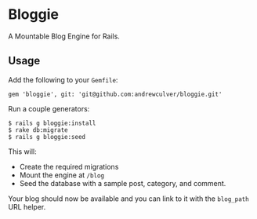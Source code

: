 # Bloggie

A Mountable Blog Engine for Rails.

## Usage

Add the following to your `Gemfile`:

    gem 'bloggie', git: 'git@github.com:andrewculver/bloggie.git'
    
Run a couple generators:

    $ rails g bloggie:install
    $ rake db:migrate
    $ rails g bloggie:seed

This will:

 * Create the required migrations
 * Mount the engine at `/blog`
 * Seed the database with a sample post, category, and comment.

Your blog should now be available and you can link to it with the `blog_path` URL helper.